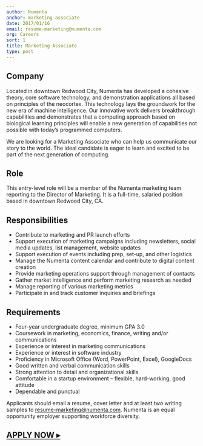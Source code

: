 ```yaml
---
author: Numenta
anchor: marketing-associate
date: 2017/01/16
email: resume-marketing@numenta.com
org: Careers
sort: 1
title: Marketing Associate
type: post
---
```

## Company
Located in downtown Redwood City, Numenta has developed a cohesive theory, core software technology, and demonstration applications all based on principles of the neocortex. This technology lays the groundwork for the new era of machine intelligence. Our innovative work delivers breakthrough capabilities and demonstrates that a computing approach based on biological learning principles will enable a new generation of capabilities not possible with today’s programmed computers.

We are looking for a Marketing Associate who can help us communicate our story to the world.  The ideal candidate is eager to learn and excited to be part of the next generation of computing.

## Role
This entry-level role will be a member of the Numenta marketing team reporting to the Director of Marketing. It is a full-time, salaried position based in downtown Redwood City, CA.

## Responsibilities
* Contribute to marketing and PR launch efforts
* Support execution of marketing campaigns including newsletters, social media updates, list management, website updates
* Support execution of events including prep, set-up, and other logistics
* Manage the Numenta content calendar and contribute to digital content creation
* Provide marketing operations support through management of contacts
*	Gather market intelligence and perform marketing research as needed
*	Manage reporting of various marketing metrics
*	Participate in and track customer inquiries and briefings

## Requirements
*	Four-year undergraduate degree, minimum GPA 3.0
*	Coursework in marketing, economics, finance, writing and/or communications
*	Experience or interest in marketing communications
*	Experience or interest in software industry
*	Proficiency in Microsoft Office (Word, PowerPoint, Excel), GoogleDocs
*	Good written and verbal communication skills
*	Strong attention to detail and organizational skills
*	Comfortable in a startup environment – flexible, hard-working, good attitude
*	Dependable and punctual

Applicants should email a resume, cover letter and at least two writing samples to resume-marketing@numenta.com. Numenta is an equal opportunity employer supporting workforce diversity.



## **[APPLY NOW ▸](mailto:resume-marketing@numenta.com)**







